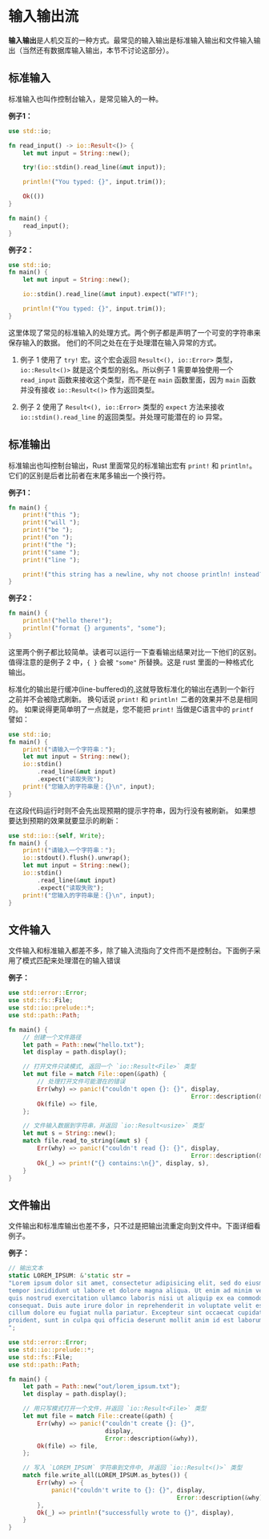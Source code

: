 # 输入输出流
**输入输出**是人机交互的一种方式。最常见的输入输出是标准输入输出和文件输入输出（当然还有数据库输入输出，本节不讨论这部分）。

## 标准输入
标准输入也叫作控制台输入，是常见输入的一种。

**例子1：**

```rust
use std::io;

fn read_input() -> io::Result<()> {
    let mut input = String::new();

    try!(io::stdin().read_line(&mut input));

    println!("You typed: {}", input.trim());

    Ok(())
}

fn main() {
    read_input();
}
```

**例子2：**

```rust
use std::io;
fn main() {
    let mut input = String::new();

    io::stdin().read_line(&mut input).expect("WTF!");

    println!("You typed: {}", input.trim());
}
```

这里体现了常见的标准输入的处理方式。两个例子都是声明了一个可变的字符串来保存输入的数据。
他们的不同之处在在于处理潜在输入异常的方式。

1. 例子 1 使用了 `try!` 宏。这个宏会返回 `Result<(), io::Error>` 类型，`io::Result<()>` 就是这个类型的别名。所以例子 1 需要单独使用一个 `read_input` 函数来接收这个类型，而不是在 `main` 函数里面，因为 `main` 函数并没有接收 `io::Result<()>` 作为返回类型。

2. 例子 2 使用了 `Result<(), io::Error>` 类型的 `expect` 方法来接收 `io::stdin().read_line` 的返回类型。并处理可能潜在的 io 异常。

## 标准输出
标准输出也叫控制台输出，Rust 里面常见的标准输出宏有 `print!` 和 `println!`。它们的区别是后者比前者在末尾多输出一个换行符。

**例子1：**

```rust
fn main() {
    print!("this ");
    print!("will ");
    print!("be ");
    print!("on ");
    print!("the ");
    print!("same ");
    print!("line ");

    print!("this string has a newline, why not choose println! instead?\n");
}
```

**例子2：**

```rust
fn main() {
    println!("hello there!");
    println!("format {} arguments", "some");
}
```

这里两个例子都比较简单。读者可以运行一下查看输出结果对比一下他们的区别。
值得注意的是例子 2 中，`{ }` 会被 `"some"` 所替换。这是 rust 里面的一种格式化输出。

标准化的输出是行缓冲(line-buffered)的,这就导致标准化的输出在遇到一个新行之前并不会被隐式刷新。
换句话说  `print!` 和 `println!` 二者的效果并不总是相同的。
如果说得更简单明了一点就是，您不能把 `print!` 当做是C语言中的 `printf` 譬如：

```rust
use std::io;
fn main() {
    print!("请输入一个字符串：");
    let mut input = String::new();
    io::stdin()
        .read_line(&mut input)
        .expect("读取失败");
    print!("您输入的字符串是：{}\n", input);
}
```

在这段代码运行时则不会先出现预期的提示字符串，因为行没有被刷新。
如果想要达到预期的效果就要显示的刷新：

```rust
use std::io::{self, Write};
fn main() {
    print!("请输入一个字符串：");
    io::stdout().flush().unwrap();
    let mut input = String::new();
    io::stdin()
        .read_line(&mut input)
        .expect("读取失败");
    print!("您输入的字符串是：{}\n", input);
}
```

## 文件输入

文件输入和标准输入都差不多，除了输入流指向了文件而不是控制台。下面例子采用了模式匹配来处理潜在的输入错误

**例子：**

```rust
use std::error::Error;
use std::fs::File;
use std::io::prelude::*;
use std::path::Path;

fn main() {
    // 创建一个文件路径
    let path = Path::new("hello.txt");
    let display = path.display();

    // 打开文件只读模式, 返回一个 `io::Result<File>` 类型
    let mut file = match File::open(&path) {
        // 处理打开文件可能潜在的错误
        Err(why) => panic!("couldn't open {}: {}", display,
                                                   Error::description(&why)),
        Ok(file) => file,
    };

    // 文件输入数据到字符串，并返回 `io::Result<usize>` 类型
    let mut s = String::new();
    match file.read_to_string(&mut s) {
        Err(why) => panic!("couldn't read {}: {}", display,
                                                   Error::description(&why)),
        Ok(_) => print!("{} contains:\n{}", display, s),
    }
}
```

## 文件输出
文件输出和标准库输出也差不多，只不过是把输出流重定向到文件中。下面详细看例子。

**例子：**

```rust
// 输出文本
static LOREM_IPSUM: &'static str =
"Lorem ipsum dolor sit amet, consectetur adipisicing elit, sed do eiusmod
tempor incididunt ut labore et dolore magna aliqua. Ut enim ad minim veniam,
quis nostrud exercitation ullamco laboris nisi ut aliquip ex ea commodo
consequat. Duis aute irure dolor in reprehenderit in voluptate velit esse
cillum dolore eu fugiat nulla pariatur. Excepteur sint occaecat cupidatat non
proident, sunt in culpa qui officia deserunt mollit anim id est laborum.
";

use std::error::Error;
use std::io::prelude::*;
use std::fs::File;
use std::path::Path;

fn main() {
    let path = Path::new("out/lorem_ipsum.txt");
    let display = path.display();

    // 用只写模式打开一个文件，并返回 `io::Result<File>` 类型
    let mut file = match File::create(&path) {
        Err(why) => panic!("couldn't create {}: {}",
                           display,
                           Error::description(&why)),
        Ok(file) => file,
    };

    // 写入 `LOREM_IPSUM` 字符串到文件中, 并返回 `io::Result<()>` 类型
    match file.write_all(LOREM_IPSUM.as_bytes()) {
        Err(why) => {
            panic!("couldn't write to {}: {}", display,
                                               Error::description(&why))
        },
        Ok(_) => println!("successfully wrote to {}", display),
    }
}
```

